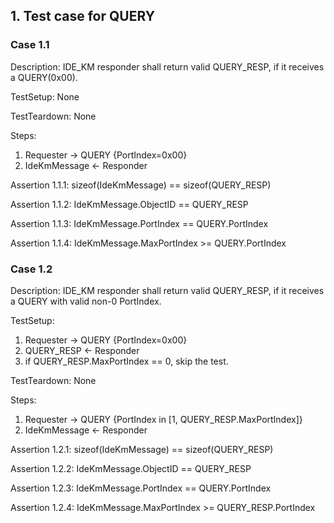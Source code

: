 ## 1. Test case for QUERY

### Case 1.1

Description: IDE_KM responder shall return valid QUERY_RESP, if it receives a QUERY(0x00).

TestSetup: None

TestTeardown: None

Steps:
1. Requester -> QUERY {PortIndex=0x00}
2. IdeKmMessage <- Responder

Assertion 1.1.1:
    sizeof(IdeKmMessage) == sizeof(QUERY_RESP)

Assertion 1.1.2:
    IdeKmMessage.ObjectID == QUERY_RESP

Assertion 1.1.3:
    IdeKmMessage.PortIndex == QUERY.PortIndex

Assertion 1.1.4:
    IdeKmMessage.MaxPortIndex >= QUERY.PortIndex

### Case 1.2

Description: IDE_KM responder shall return valid QUERY_RESP, if it receives a QUERY with valid non-0 PortIndex.

TestSetup:
1. Requester -> QUERY {PortIndex=0x00}
2. QUERY_RESP <- Responder
3. if QUERY_RESP.MaxPortIndex == 0, skip the test.

TestTeardown: None

Steps:
1. Requester -> QUERY {PortIndex in [1, QUERY_RESP.MaxPortIndex]}
2. IdeKmMessage <- Responder

Assertion 1.2.1:
    sizeof(IdeKmMessage) == sizeof(QUERY_RESP)

Assertion 1.2.2:
    IdeKmMessage.ObjectID == QUERY_RESP

Assertion 1.2.3:
    IdeKmMessage.PortIndex == QUERY.PortIndex

Assertion 1.2.4:
    IdeKmMessage.MaxPortIndex >= QUERY_RESP.PortIndex

